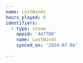 ```yaml
---
name: LostWinds
hours_played: 0
identifiers:
  - type: steam
    appid: '447780'
    name: LostWinds
    synced_on: '2024-07-04'

---
```

